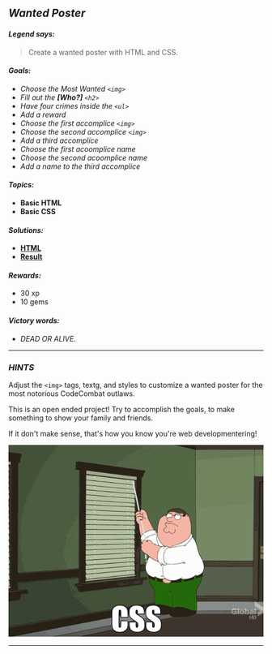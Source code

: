 ## _Wanted Poster_

#### _Legend says:_
> Create a wanted poster with HTML and CSS.

#### _Goals:_
+ _Choose the Most Wanted `<img>`_
+ _Fill out the **[Who?]** `<h2>`_
+ _Have four crimes inside the `<ul>`_
+ _Add a reward_
+ _Choose the first accomplice `<img>`_
+ _Choose the second accomplice `<img>`_
+ _Add a third accomplice_
+ _Choose the first acoomplice name_
+ _Choose the second acoomplice name_
+ _Add a name to the third accomplice_

#### _Topics:_
+ **Basic HTML**
+ **Basic CSS**

#### _Solutions:_
+ **[HTML](Wanted_Poster.html)**
+ **[Result](https://codecombat.com/play/web-dev-level/5d0e0bd574cd4f002947cbcd)**

#### _Rewards:_
+ 30  xp
+ 10 gems

#### _Victory words:_
+ _DEAD OR ALIVE._

___

### _HINTS_

Adjust the `<img>` tags, textg, and styles to customize a wanted poster for the most notorious CodeCombat outlaws.

This is an open ended project! Try to accomplish the goals, to make something to show your family and friends.

If it don't make sense, that's how you know you're web developmentering!

![](img/Q3cUg29.gif)

___
